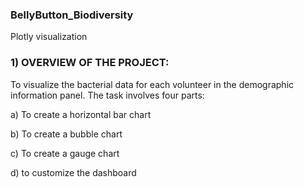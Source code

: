 ### BellyButton_Biodiversity
Plotly visualization

### 1) OVERVIEW OF THE PROJECT:
To visualize the bacterial data for each volunteer in the demographic information panel. 
The task involves four parts:

a) To create a horizontal bar chart

b) To create a bubble chart

c) To create a gauge chart

d) to customize the dashboard
